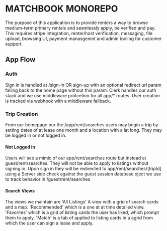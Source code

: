 # MATCHBOOK MONOREPO

The purpose of this application is to provide renters a way to browse medium-term primary rentals and seamlessly apply, be verified and pay. This requires stripe integration, renter/host verification, messaging, file upload, browsing UI, payment manasgemnt and admin tooling for customer support. 

## App Flow

### Auth
Sign in is handled at /sign-in OR sign-up with an optional redirect url param falling back to the home page without this param. Clerk handles our auth stack and we use middleware protcetion for all app/* routes. User creation is tracked via webhook with a middleware fallback.

### Trip Creation
From our homepage our the /app/rent/searches users may begin a trip by setting dates of at lease one month and a location with a lat long. They may be logged in or not logged in.

#### Not Logged in
Users will see a mimic of our app/rent/searches route but instead at guest/rent/searches. They will not be able to apply to listings without signing in. Upon sign in they will be redirected to app/rent/searches/[tripId] using a Server side check against the guest session database oject we use to track behavior in /guest/rent/searches


#### Search Views
The views we maintain are 'All Listings' A view with a grid of search cards and a map. 'Recommended' which is a one at at time detailed view. 'Favorites' which is a grid of listing cards the user has liked, which prompt them to apply. 'Match' is a tab of applied to listing cards in a agrid from which the user can sign a lease and apply.

